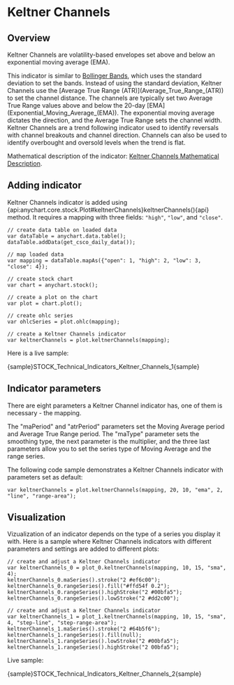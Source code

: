 # Keltner Channels

## Overview

Keltner Channels are volatility-based envelopes set above and below an exponential moving average (EMA).

This indicator is similar to [Bollinger Bands](Bollinger_Bands), which uses the standard deviation to set the bands. Instead of using the standard deviation, Keltner Channels use the [Average True Range (ATR)](Average\_True\_Range\_(ATR\)) to set the channel distance. The channels are typically set two Average True Range values above and below the 20-day [EMA](Exponential_Moving_Average_(EMA\)). The exponential moving average dictates  the direction, and the Average True Range sets the channel width. Keltner Channels are a trend following indicator used to identify reversals with channel breakouts and channel direction. Channels can also be used to identify overbought and oversold levels when the trend is flat.

Mathematical description of the indicator: [Keltner Channels Mathematical Description](Mathematical_Description#keltner_channels).

## Adding indicator

Keltner Channels indicator is added using {api:anychart.core.stock.Plot#keltnerChannels}keltnerChannels(){api} method. It requires a mapping with three fields: `"high"`, `"low"`, and `"close"`.

```
// create data table on loaded data
var dataTable = anychart.data.table();
dataTable.addData(get_csco_daily_data());

// map loaded data
var mapping = dataTable.mapAs({"open": 1, "high": 2, "low": 3, "close": 4});

// create stock chart
var chart = anychart.stock();

// create a plot on the chart
var plot = chart.plot();

// create ohlc series
var ohlcSeries = plot.ohlc(mapping);

// create a Keltner Channels indicator
var keltnerChannels = plot.keltnerChannels(mapping);
```

Here is a live sample:

{sample}STOCK\_Technical\_Indicators\_Keltner\_Channels\_1{sample}

## Indicator parameters

There are eight parameters a Keltner Channel indicator has, one of them is necessary - the mapping.

The "maPeriod" and "atrPeriod" parameters set the Moving Average period and Average True Range period. The "maType" parameter sets the smoothing type, the next parameter is the multiplier, and the three last parameters allow you to set the series type of Moving Average and the range series.

The following code sample demonstrates a Keltner Channels indicator with parameters set as default:

```
var keltnerChannels = plot.keltnerChannels(mapping, 20, 10, "ema", 2, "line", "range-area");
```

## Visualization

Vizualization of an indicator depends on the type of a series you display it with. Here is a sample where Keltner Channels indicators with different parameters and settings are added to different plots:

```
// create and adjust a Keltner Channels indicator
var keltnerChannels_0 = plot_0.keltnerChannels(mapping, 10, 15, "sma", 4);
keltnerChannels_0.maSeries().stroke("2 #ef6c00");
keltnerChannels_0.rangeSeries().fill("#ffd54f 0.2");
keltnerChannels_0.rangeSeries().highStroke("2 #00bfa5");
keltnerChannels_0.rangeSeries().lowStroke("2 #dd2c00");

// create and adjust a Keltner Channels indicator
var keltnerChannels_1 = plot_1.keltnerChannels(mapping, 10, 15, "sma", 4, "step-line", "step-range-area");
keltnerChannels_1.maSeries().stroke("2 #64b5f6");
keltnerChannels_1.rangeSeries().fill(null);
keltnerChannels_1.rangeSeries().lowStroke("2 #00bfa5");
keltnerChannels_1.rangeSeries().highStroke("2 00bfa5");
```

Live sample:

{sample}STOCK\_Technical\_Indicators\_Keltner\_Channels\_2{sample}